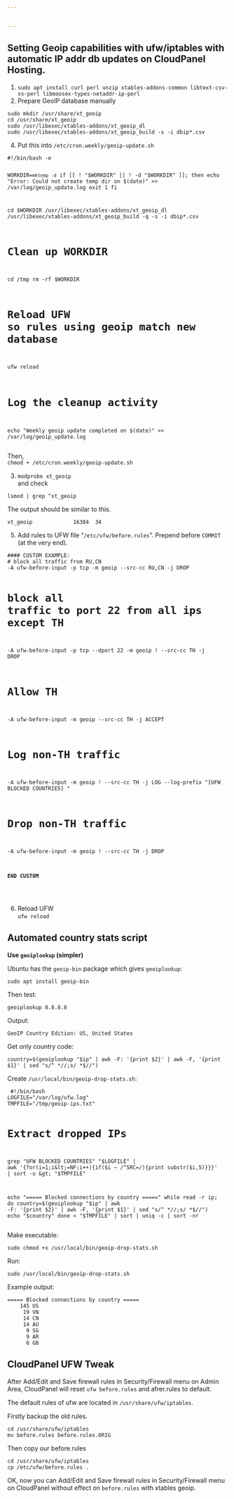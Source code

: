 ```yaml
---


---
```


<h2 id="setting-geoip-capabilities-with-ufwiptables--with-automatic-ip-addr-db-updates-on-cloudpanel-hosting.">Setting Geoip capabilities with ufw/iptables  with automatic IP addr db updates on CloudPanel Hosting.</h2>
<ol>
<li><code>sudo apt install curl perl unzip xtables-addons-common libtext-csv-xs-perl libmoosex-types-netaddr-ip-perl</code></li>
<li>Prepare GeoIP database manually</li>
</ol>
<pre><code>sudo mkdir /usr/share/xt_geoip
cd /usr/share/xt_geoip
sudo /usr/libexec/xtables-addons/xt_geoip_dl
sudo /usr/libexec/xtables-addons/xt_geoip_build -s -i dbip*.csv
</code></pre>
<ol start="4">
<li>Put this into  <code>/etc/cron.weekly/geoip-update.sh</code></li>
</ol>
<pre><code>#!/bin/bash -e

WORKDIR=`mktemp -d`
if [[ ! "$WORKDIR" || ! -d "$WORKDIR" ]]; then
        echo "Error: Could not create temp dir on $(date)" &gt;&gt; /var/log/geoip_update.log
        exit 1
fi

cd $WORKDIR
/usr/libexec/xtables-addons/xt_geoip_dl
/usr/libexec/xtables-addons/xt_geoip_build -q -s -i dbip*.csv

# Clean up WORKDIR
cd /tmp
rm -rf $WORKDIR

# Reload UFW so rules using geoip match new database
ufw reload

# Log the cleanup activity
echo "Weekly geoip update completed on $(date)" &gt;&gt; /var/log/geoip_update.log
</code></pre>
<p>Then,<br>
<code>chmod + /etc/cron.weekly/geoip-update.sh</code></p>
<ol start="3">
<li><code>modprobe xt_geoip</code><br>
and check</li>
</ol>
<p><code>lsmod | grep ^xt_geoip</code></p>
<p>The output should be similar to this.</p>
<pre><code>xt_geoip             16384  34
</code></pre>
<ol start="5">
<li>Add rules to UFW file “<code>/etc/ufw/before.rules</code>”. Prepend before  <code>COMMIT</code>  (at the very end).</li>
</ol>
<pre><code>#### CUSTOM EXAMPLE:
# block all traffic from RU,CN
-A ufw-before-input -p tcp -m geoip --src-cc RU,CN -j DROP

# block all traffic to port 22 from all ips except TH
-A ufw-before-input -p tcp --dport 22 -m geoip ! --src-cc TH -j DROP

# Allow TH
-A ufw-before-input -m geoip --src-cc TH -j ACCEPT

# Log non-TH traffic
-A ufw-before-input -m geoip ! --src-cc TH -j LOG --log-prefix "[UFW BLOCKED COUNTRIES] "

# Drop non-TH traffic
-A ufw-before-input -m geoip ! --src-cc TH -j DROP
#### END CUSTOM
</code></pre>
<ol start="6">
<li>Reload UFW<br>
<code>ufw reload</code></li>
</ol>
<h2 id="automated-country-stats-script">Automated country stats script</h2>
<p><strong>Use <code>geoiplookup</code> (simpler)</strong></p>
<p>Ubuntu has the <code>geoip-bin</code> package which gives <code>geoiplookup</code>:</p>
<p><code>sudo apt install geoip-bin</code></p>
<p>Then test:</p>
<p><code>geoiplookup 8.8.8.8</code></p>
<p>Output:</p>
<p><code>GeoIP Country Edition: US, United States</code></p>
<p>Get only country code:</p>
<p><code>country=$(geoiplookup "$ip" | awk -F: '{print $2}' | awk -F, '{print $1}' | sed "s/^ *//;s/ *$//")</code></p>
<p>Create <code>/usr/local/bin/geoip-drop-stats.sh</code>:</p>
<pre><code> #!/bin/bash
LOGFILE="/var/log/ufw.log"
TMPFILE="/tmp/geoip-ips.txt"

# Extract dropped IPs
grep "UFW BLOCKED COUNTRIES" "$LOGFILE" | awk '{for(i=1;i&lt;=NF;i++){if($i ~ /^SRC=/){print substr($i,5)}}}' | sort -u &gt; "$TMPFILE"

echo "===== Blocked connections by country ====="
while read -r ip; do
    country=$(geoiplookup "$ip" | awk -F: '{print $2}' | awk -F, '{print $1}' | sed "s/^ *//;s/ *$//")
    echo "$country"
done &lt; "$TMPFILE" | sort | uniq -c | sort -nr
</code></pre>
<p>Make executable:</p>
<p><code>sudo chmod +x /usr/local/bin/geoip-drop-stats.sh</code></p>
<p>Run:</p>
<p><code>sudo /usr/local/bin/geoip-drop-stats.sh</code></p>
<p>Example output:</p>
<pre><code>===== Blocked connections by country =====
    145 US
     19 VN
     14 CN
     14 AU
      9 SG
      9 AR
      6 GB
</code></pre>
<h2 id="cloudpanel-ufw-tweak">CloudPanel UFW Tweak</h2>
<p>After Add/Edit and Save firewall rules in Security/Firewall menu on Admin Area, CloudPanel will reset <code>ufw before.rules</code> and afrer.rules to default.</p>
<p>The default rules of ufw are located in <code>/usr/share/ufw/iptables</code>.</p>
<p>Firstly backup the old rules.</p>
<pre><code>cd /usr/share/ufw/iptables
mv before.rules before.rules.ORIG
</code></pre>
<p>Then copy our before.rules</p>
<pre><code>cd /usr/share/ufw/iptables
cp /etc/ufw/before.rules .
</code></pre>
<p>OK, now you can Add/Edit and Save firewall rules in Security/Firewall menu on CloudPanel without effect on <code>before.rules</code> with xtables geoip.</p>

